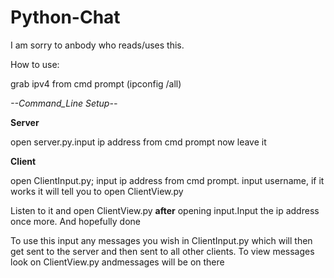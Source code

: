 # Python-Chat
I am sorry to anbody who reads/uses this.

How to use:

grab ipv4 from cmd prompt (ipconfig /all)

*--*Command_Line Setup*--*

__Server__

open server.py.input ip address from cmd prompt now leave it

__Client__

open ClientInput.py; input ip address from cmd prompt. input username, if it works it will tell you to open ClientView.py

Listen to it and open ClientView.py **after** opening input.Input the ip address once more. And hopefully done

To use this input any messages you wish in ClientInput.py which will then get sent to the server and then sent to all other clients. To view messages look on ClientView.py andmessages will be on there



